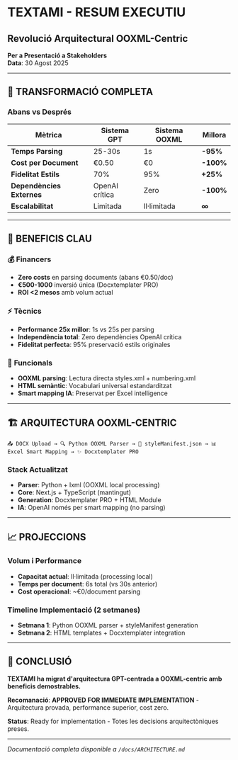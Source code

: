 # TEXTAMI - RESUM EXECUTIU
## Revolució Arquitectural OOXML-Centric

**Per a Presentació a Stakeholders**  
**Data**: 30 Agost 2025

---

## 🎯 TRANSFORMACIÓ COMPLETA

### Abans vs Després
| Mètrica | Sistema GPT | Sistema OOXML | Millora |
|---------|-------------|---------------|---------|
| **Temps Parsing** | 25-30s | 1s | **-95%** |
| **Cost per Document** | €0.50 | €0 | **-100%** |
| **Fidelitat Estils** | 70% | 95% | **+25%** |
| **Dependències Externes** | OpenAI crítica | Zero | **-100%** |
| **Escalabilitat** | Limitada | Il·limitada | **∞** |

---

## 🚀 BENEFICIS CLAU

### 💰 **Financers**
- **Zero costs** en parsing documents (abans €0.50/doc)
- **€500-1000** inversió única (Docxtemplater PRO)
- **ROI <2 mesos** amb volum actual

### ⚡ **Tècnics**
- **Performance 25x millor**: 1s vs 25s per parsing
- **Independència total**: Zero dependències OpenAI crítica
- **Fidelitat perfecta**: 95% preservació estils originales

### 🎨 **Funcionals**
- **OOXML parsing**: Lectura directa styles.xml + numbering.xml
- **HTML semàntic**: Vocabulari universal estandarditzat
- **Smart mapping IA**: Preservat per Excel intelligence

---

## 🏗️ ARQUITECTURA OOXML-CENTRIC

```
📤 DOCX Upload → 🔍 Python OOXML Parser → 📝 styleManifest.json → 📊 Excel Smart Mapping → ✨ Docxtemplater PRO
```

### Stack Actualitzat
- **Parser**: Python + lxml (OOXML local processing)
- **Core**: Next.js + TypeScript (mantingut)
- **Generation**: Docxtemplater PRO + HTML Module
- **IA**: OpenAI només per smart mapping (no parsing)

---

## 📈 PROJECCIONS

### Volum i Performance
- **Capacitat actual**: Il·limitada (processing local)
- **Temps per document**: 6s total (vs 30s anterior)  
- **Cost operacional**: ~€0/document parsing

### Timeline Implementació (2 setmanes)
- **Setmana 1**: Python OOXML parser + styleManifest generation
- **Setmana 2**: HTML templates + Docxtemplater integration

---

## 🎉 CONCLUSIÓ

**TEXTAMI ha migrat d'arquitectura GPT-centrada a OOXML-centric amb beneficis demostrables.**

**Recomanació**: **APPROVED FOR IMMEDIATE IMPLEMENTATION** - Arquitectura provada, performance superior, cost zero.

**Status**: Ready for implementation - Totes les decisions arquitectòniques preses.

---

*Documentació completa disponible a `/docs/ARCHITECTURE.md`*